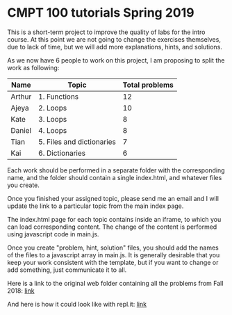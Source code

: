 # CMPT 100 tutorials Spring 2019

This is a short-term project to improve the quality of labs for the intro course.
At this point we are not going to change the exercises themselves, due to lack of time, but we will add more explanations, hints, and solutions.

As we now have 6 people to work on this project, I am proposing to split the work as following:


| Name |Topic | Total problems |
| -------- | -------- | -------- |
| Arthur   | 1. Functions     | 12     |
| Ajeya     | 2. Loops    | 10     |
|   Kate  | 3. Loops     | 8     |
| Daniel     | 4. Loops     | 8     |
| Tian     | 5. Files and dictionaries     | 7     |
| Kai     | 6. Dictionaries     | 6     |


Each work should be performed in a separate folder with the corresponding name, and the folder should contain a single index.html, and whatever files you create.

Once you finished your assigned topic, please send me an email and I will update the link to a particular topic from the main index page.

The index.html page for each topic contains inside an iframe, to which you can load corresponding content. The change of the content is performed using javascript code in main.js. 

Once you create "problem, hint, solution" files, you should add the names of the files to a javascript array in main.js.
It is generally desirable that you keep your work consistent with the template, but if you want to change or add something, just communicate it to all.

Here is a link to the original web folder containing all the problems from Fall 2018:
[link](https://drive.google.com/a/simons-rock.edu/file/d/1wNJDPhKalXr6tE3O8Es8hRRE8VoDf6B4/view?usp=sharing)

And here is how it could look like with repl.it:
[link](http://hope.simons-rock.edu/~mbarsky/intro19/tutorials/repl.it/repl.it.example/)
